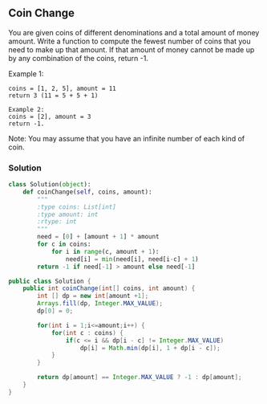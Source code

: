 ## Coin Change


You are given coins of different denominations and a total amount of money amount. Write a function to compute the fewest number of coins that you need to make up that amount. If that amount of money cannot be made up by any combination of the coins, return -1.

Example 1:
```
coins = [1, 2, 5], amount = 11
return 3 (11 = 5 + 5 + 1)

Example 2:
coins = [2], amount = 3
return -1.
```

Note:
You may assume that you have an infinite number of each kind of coin.

### Solution

```python
class Solution(object):
    def coinChange(self, coins, amount):
        """
        :type coins: List[int]
        :type amount: int
        :rtype: int
        """
        need = [0] + [amount + 1] * amount
        for c in coins:
            for i in range(c, amount + 1):
                need[i] = min(need[i], need[i-c] + 1)
        return -1 if need[-1] > amount else need[-1]

```

```java
public class Solution {
    public int coinChange(int[] coins, int amount) {
        int [] dp = new int[amount +1];
        Arrays.fill(dp, Integer.MAX_VALUE);
        dp[0] = 0;

        for(int i = 1;i<=amount;i++) {
            for(int c : coins) {
                if(c <= i && dp[i - c] != Integer.MAX_VALUE)
                    dp[i] = Math.min(dp[i], 1 + dp[i - c]);
            }
        }

        return dp[amount] == Integer.MAX_VALUE ? -1 : dp[amount];
    }
}
```
